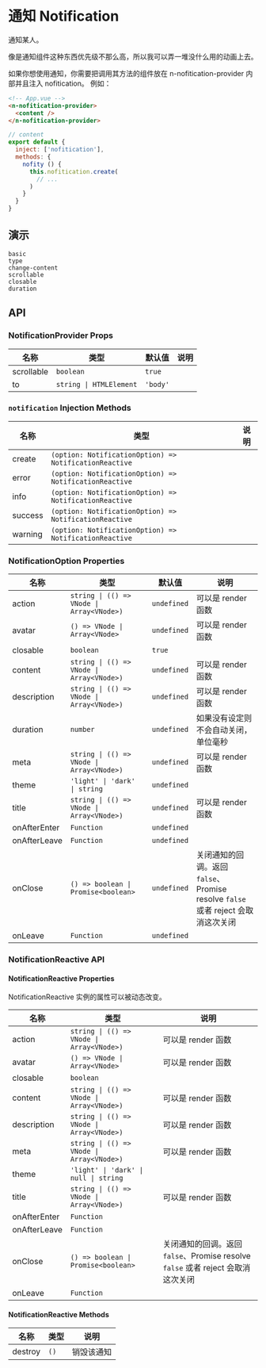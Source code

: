 # 通知 Notification
通知某人。

像是通知组件这种东西优先级不那么高，所以我可以弄一堆没什么用的动画上去。

<n-space vertical align="stretch">
<n-alert title="使用前提" type="warning">
  如果你想使用通知，你需要把调用其方法的组件放在 <n-text code>n-nofitication-provider</n-text> 内部并且注入 <n-text code>nofitication</n-text>。
</n-alert>
例如：

```html
<!-- App.vue -->
<n-nofitication-provider>
  <content />
</n-nofitication-provider>
```

```js
// content
export default {
  inject: ['nofitication'],
  methods: {
    nofity () {
      this.nofitication.create(
        // ...
      )
    }
  }
}
```
</n-space>

## 演示
```demo
basic
type
change-content
scrollable
closable
duration
```
## API
### NotificationProvider Props
|名称|类型|默认值|说明|
|-|-|-|-|
|scrollable|`boolean`|`true`||
|to|`string \| HTMLElement`|`'body'`||

### `notification` Injection Methods
|名称|类型|说明|
|-|-|-|
|create|`(option: NotificationOption) => NotificationReactive`||
|error|`(option: NotificationOption) => NotificationReactive`||
|info|`(option: NotificationOption) => NotificationReactive`||
|success|`(option: NotificationOption) => NotificationReactive`||
|warning|`(option: NotificationOption) => NotificationReactive`||

### NotificationOption Properties
|名称|类型|默认值|说明|
|-|-|-|-|
|action|`string \| (() => VNode \| Array<VNode>)`|`undefined`|可以是 render 函数|
|avatar|`() => VNode \| Array<VNode>`|`undefined`|可以是 render 函数|
|closable|`boolean`|`true`||
|content|`string \| (() => VNode \| Array<VNode>)`|`undefined`|可以是 render 函数|
|description|`string \| (() => VNode \| Array<VNode>)`|`undefined`|可以是 render 函数|
|duration|`number`|`undefined`|如果没有设定则不会自动关闭，单位毫秒|
|meta|`string \| (() => VNode \| Array<VNode>)`|`undefined`|可以是 render 函数|
|theme|`'light' \| 'dark'  \| string`|`undefined`||
|title|`string \| (() => VNode \| Array<VNode>)`|`undefined`|可以是 render 函数|
|onAfterEnter|`Function`|`undefined`||
|onAfterLeave|`Function`|`undefined`||
|onClose|`() => boolean \| Promise<boolean>`|`undefined`|关闭通知的回调。返回 `false`、Promise resolve `false` 或者 reject 会取消这次关闭|
|onLeave|`Function`|`undefined`||

### NotificationReactive API
#### NotificationReactive Properties
NotificationReactive 实例的属性可以被动态改变。

|名称|类型|说明|
|-|-|-|
|action|`string \| (() => VNode \| Array<VNode>)`|可以是 render 函数|
|avatar|`() => VNode \| Array<VNode>`|可以是 render 函数|
|closable|`boolean`||
|content|`string \| (() => VNode \| Array<VNode>)`|可以是 render 函数|
|description|`string \| (() => VNode \| Array<VNode>)`|可以是 render 函数|
|meta|`string \| (() => VNode \| Array<VNode>)`|可以是 render 函数|
|theme|`'light' \| 'dark' \| null \| string`||
|title|`string \| (() => VNode \| Array<VNode>)`|可以是 render 函数|
|onAfterEnter|`Function`||
|onAfterLeave|`Function`||
|onClose|`() => boolean \| Promise<boolean>`|关闭通知的回调。返回 `false`、Promise resolve `false` 或者 reject 会取消这次关闭|
|onLeave|`Function`||

#### NotificationReactive Methods
|名称|类型|说明|
|-|-|-|
|destroy|`()`|销毁该通知|